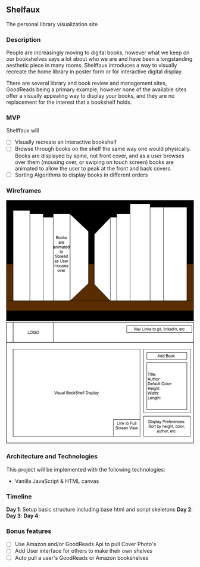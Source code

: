 ## Shelfaux
The personal library visualization site

### Description
People are increasingly moving to digital books, however what we keep on our bookshelves says a lot about who we are and have been a longstanding aesthetic piece in many rooms. Shelffaux introduces a way to visually recreate the home library in poster form or for interactive digital display.

There are several library and book review and management sites, GoodReads being a primary example, however none of the available sites offer a visually appealing way to display your books, and they are no replacement for the interest that a bookshelf holds.

### MVP  

Shelffaux will

- [ ] Visually recreate an interactive bookshelf
- [ ] Browse through books on the shelf the same way one would physically.
 Books are displayed by spine, not front cover, and as a user browses over
  them (mousing over, or swiping on touch screen) books are animated to allow
   the user to peak at the front and back covers.
- [ ] Sorting Algorithms to display books in different orders

### Wireframes

![wireframes](Shelffaux_animation.png)
![wireframes](shlefaux.png)

### Architecture and Technologies

This project will be implemented with the following technologies:

- Vanilla JavaScript & HTML canvas

### Timeline

**Day 1**: Setup basic structure including base html and script skeletons
**Day 2**:
**Day 3**:
**Day 4**:


### Bonus features

- [ ] Use Amazon and/or GoodReads Api to pull Cover Photo's
- [ ] Add User interface for others to make their own shelves
- [ ] Auto pull a user's GoodReads or Amazon bookshelves
